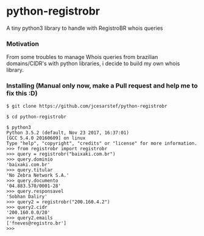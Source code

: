 # python-registrobr
A tiny python3 library to handle with RegistroBR whois queries


### Motivation
From some troubles to manage Whois queries from brazilian domains/CIDR's with python libraries, i decide to build my own whois library.


### Installing (Manual only now, make a Pull request and help me to fix this :D)
```
$ git clone https://github.com/jcesarstef/python-registrobr

$ cd python-registrobr

$ python3
Python 3.5.2 (default, Nov 23 2017, 16:37:01) 
[GCC 5.4.0 20160609] on linux
Type "help", "copyright", "credits" or "license" for more information.
>>> from registrobr import registrobr
>>> query = registrobr("baixaki.com.br")
>>> query.dominio
'baixaki.com.br'
>>> query.titular
'No Zebra Network S.A.'
>>> query.documento
'04.883.570/0001-28'
>>> query.responsavel
'Sobhan Daliry'
>>> query2 = registrobr("200.160.4.2")
>>> query2.cidr
'200.160.0.0/20'
>>> query2.emails
['fneves@registro.br']
>>> 


```
